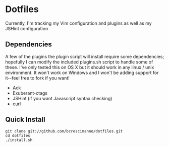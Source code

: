Dotfiles
========

Currently, I'm tracking my Vim configuration and plugins as well as my JSHint configuration

Dependencies
------------

A few of the plugins the plugin script will install require some dependencies; hopefully
I can modify the included plugins.sh script to handle some of these. I've only tested this
on OS X but it should work in any linux / unix  environment. It won't work on Windows and I won't be
adding support for it--feel free to fork if you want!

* Ack
* Exuberant-ctags
* JSHint (if you want Javascript syntax checking)
* curl

Quick Install
-------------

    git clone git://github.com/bcrescimanno/dotfiles.git
    cd dotfiles
    ./install.sh

